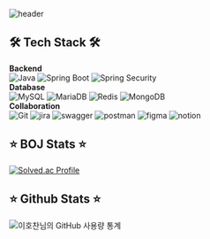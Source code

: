 ![header](https://capsule-render.vercel.app/api?type=Waving&&color=0:5DDBFF,100:4D9DFF&text=Hochan&fontColor=F7F5F5&fontAlignY=35&height=200)

<div align=left>
  <h2> 🛠 Tech Stack 🛠 </h2>
</div>

<div>
  <strong>Backend</strong><br>
  <img alt ="Java" src="https://img.shields.io/badge/java-007396?style=for-the-badge&logo=Oracle&logoColor=white"> 
  <img alt="Spring Boot" src="https://img.shields.io/badge/SpringBoot-6DB33F?style=for-the-badge&logo=springboot&logoColor=white"/>
  <img alt="Spring Security" src="https://img.shields.io/badge/Spring Security-6DB33F?style=for-the-badge&logo=springsecurity&logoColor=white"/>
</div>
<div>
  <strong>Database</strong><br>
  <img alt="MySQL" src="https://img.shields.io/badge/MySql-4479A1?style=for-the-badge&logo=mysql&logoColor=white"/>
  <img alt ="MariaDB" src="https://img.shields.io/badge/MariaDB-003545?style=for-the-badge&logo=MariaDB&logoColor=white"> 
  <img alt ="Redis" src="https://img.shields.io/badge/redis-%23DD0031.svg?style=for-the-badge&logo=redis&logoColor=white"/>  
  <img alt ="MongoDB" src="https://img.shields.io/badge/MongoDB-47A248?style=for-the-badge&logo=MongoDB&logoColor=white"/>
</div>
<div>
  <strong>Collaboration</strong><br>
  <img alt ="Git" src="https://img.shields.io/badge/Git-F05032?style=for-the-badge&logo=git&logoColor=white"/>
  <img alt ="jira" src="https://img.shields.io/badge/jira-0052CC?style=for-the-badge&logo=jira&logoColor=white"/>
  <img alt ="swagger" src="https://img.shields.io/badge/swagger-85EA2D?style=for-the-badge&logo=swagger&logoColor=white"/>
  <img alt ="postman" src="https://img.shields.io/badge/postman-FF6C37?style=for-the-badge&logo=postman&logoColor=white"/>
  <img alt ="figma" src="https://img.shields.io/badge/figma-F24E1E?style=for-the-badge&logo=figma&logoColor=white"/>
  <img alt ="notion" src="https://img.shields.io/badge/notion-000000?style=for-the-badge&logo=notion&logoColor=white"/>
</div>

<div align=left>
  <h2> ⭐️ BOJ Stats ⭐️ </h2>
</div>

[![Solved.ac Profile](http://mazassumnida.wtf/api/v2/generate_badge?boj=tbd05050)](https://solved.ac/tbd05050/)

<div align=left>
  <h2> ⭐️ Github Stats ⭐️ </h2>
</div>

![이호찬님의 GitHub 사용량 통계](https://github-readme-stats.vercel.app/api?username=Hc-5514&show_icons=true&theme=solarized-light&bg_color=30,2cd8d5,c5c1ff,ffbac3&title_color=fff&text_color=fff)
